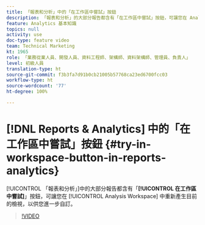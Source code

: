 ```yaml
---
title: 「報表和分析」中的「在工作區中嘗試」按鈕
description: 「報表和分析」的大部分報告都含有「在工作區中嘗試」按鈕，可讓您在 Analysis Workspace 中重新產生目前的檢視，以供您進一步自訂。
feature: Analytics 基本知識
topics: null
activity: use
doc-type: feature video
team: Technical Marketing
kt: 1965
role: 「業務從業人員、開發人員、資料工程師、架構師、資料架構師、管理員、負責人」
level: 初級人員
translation-type: ht
source-git-commit: f3b3fa7d91b0cb21005b57768ca23ed6700fcc03
workflow-type: ht
source-wordcount: '77'
ht-degree: 100%

---
```



# [!DNL Reports & Analytics] 中的「在工作區中嘗試」按鈕 {#try-in-workspace-button-in-reports-analytics}

[!UICONTROL 「報表和分析」]中的大部分報告都含有「**[!UICONTROL 在工作區中嘗試]**」按鈕，可讓您在 [!UICONTROL Analysis Workspace] 中重新產生目前的檢視，以供您進一步自訂。

>[!VIDEO](https://video.tv.adobe.com/v/23959/?quality=12)
